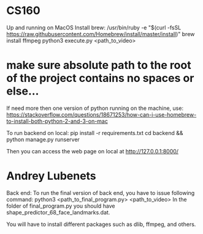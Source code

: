 # CS160

Up and running on MacOS
Install brew:
/usr/bin/ruby -e "$(curl -fsSL https://raw.githubusercontent.com/Homebrew/install/master/install)"
brew install ffmpeg
python3 execute.py <path_to_video>
# make sure absolute path to the root of the project contains no spaces or else...

If need more then one version of python running on the machine, use:
https://stackoverflow.com/questions/18671253/how-can-i-use-homebrew-to-install-both-python-2-and-3-on-mac


To run backend on local:
pip install -r requirements.txt
cd backend && python manage.py runserver

Then you can access the web page on local at http://127.0.0.1:8000/

# Andrey Lubenets

Back end:
To run the final version of back end, you have to issue following command:
python3 <path_to_final_program.py> <path_to_video>
In the folder of final_program.py you should have shape_predictor_68_face_landmarks.dat.

You will have to install different packages such as dlib, ffmpeg, and others.
